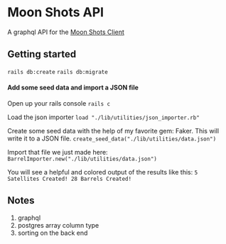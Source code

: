 # Moon Shots API

A graphql API for the [Moon Shots Client](https://github.com/lucyconklin/moon-shots-client)

## Getting started

`rails db:create`
`rails db:migrate`

#### Add some seed data and import a JSON file

Open up your rails console
`rails c`

Load the json importer
`load "./lib/utilities/json_importer.rb"`

Create some seed data with the help of my favorite gem: Faker. This will write it to a JSON file.
`create_seed_data("./lib/utilities/data.json")`

Import that file we just made here:
`BarrelImporter.new("./lib/utilities/data.json")`

You will see a helpful and colored output of the results like this:
`5 Satellites Created! 28 Barrels Created!`

## Notes

1. graphql
1. postgres array column type
1. sorting on the back end
